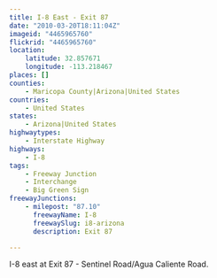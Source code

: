 ```yaml
---
title: I-8 East - Exit 87
date: "2010-03-20T18:11:04Z"
imageid: "4465965760"
flickrid: "4465965760"
location:
    latitude: 32.857671
    longitude: -113.218467
places: []
counties:
    - Maricopa County|Arizona|United States
countries:
    - United States
states:
    - Arizona|United States
highwaytypes:
    - Interstate Highway
highways:
    - I-8
tags:
    - Freeway Junction
    - Interchange
    - Big Green Sign
freewayJunctions:
    - milepost: "87.10"
      freewayName: I-8
      freewaySlug: i8-arizona
      description: Exit 87

---
```

I-8 east at Exit 87 - Sentinel Road/Agua Caliente Road.